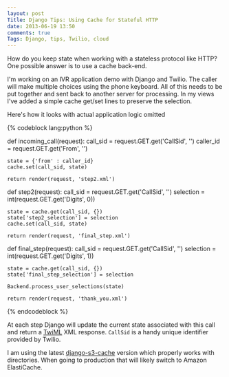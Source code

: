 ```yaml
---
layout: post
Title: Django Tips: Using Cache for Stateful HTTP
date: 2013-06-19 13:50
comments: true
Tags: Django, tips, Twilio, cloud
---
```


How do you keep state when working with a stateless protocol like HTTP? 
One possible answer is to use a cache back-end. 

I'm working on an IVR application demo with Django and Twilio. The caller
will make multiple choices using the phone keyboard. All of this needs to be
put together and sent back to another server for processing. In my views
I've added a simple cache get/set lines to preserve the selection.


Here's how it looks with actual application logic omitted

{% codeblock lang:python %}

def incoming_call(request):
    call_sid = request.GET.get('CallSid', '')
    caller_id = request.GET.get('From', '')

    state = {'from' : caller_id}
    cache.set(call_sid, state)

    return render(request, 'step2.xml')

def step2(request):
    call_sid = request.GET.get('CallSid', '')
    selection = int(request.GET.get('Digits', 0))

    state = cache.get(call_sid, {})
    state['step2_selection'] = selection
    cache.set(call_sid, state)

    return render(request, 'final_step.xml')


def final_step(request):
    call_sid = request.GET.get('CallSid', '')
    selection = int(request.GET.get('Digits', 1))

    state = cache.get(call_sid, {})
    state['final_step_selection'] = selection

    Backend.process_user_selections(state)

    return render(request, 'thank_you.xml')

{% endcodeblock %}

At each step Django will update the current state associated with this call and return
a [TwiML](https://www.twilio.com/docs/api/twiml) XML response. `CallSid` is a handy unique
identifier provided by Twilio.

I am using the latest [django-s3-cache](http://github.com/atodorov/django-s3-cache) version
which properly works with directories. When going to production that will likely switch to
Amazon ElastiCache.



